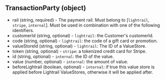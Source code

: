 ## TransactionParty (object)
+ rail (string, required) - The payment rail. Must belong to [`lightrail`, `stripe`, `internal`]. Must be used in combination with one of the following identifiers.
+ customerId (string, optional) - `lightrail`: the Customer's customerId.
+ code (string, optional) - `lightrail`: the code of a gift card or promotion.
+ valueStoreId (string, optional) - `lightrail`: The ID of a ValueStore.
+ token (string, optional) - `stripe`: a tokenized credit card for Stripe.  
+ id (string, optional) - `internal`: the ID of the value.
+ value (number, optional) - `internal`: the amount of value.
+ beforeLightrail (boolean, optional) - `internal`: if true this value store is applied before Lightrail ValueStores, otherwise it will be applied after.
